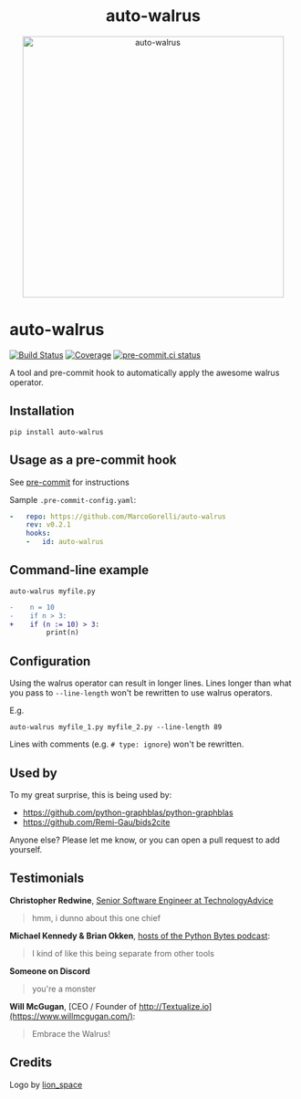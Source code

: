 <h1 align="center">
auto-walrus
</h1>

<p align="center">
<img width="458" alt="auto-walrus" src="https://user-images.githubusercontent.com/33491632/195613331-f7442140-09da-4376-90aa-2ac4aaa242fa.png">
</p>

auto-walrus
===========
[![Build Status](https://github.com/MarcoGorelli/auto-walrus/workflows/tox/badge.svg)](https://github.com/MarcoGorelli/auto-walrus/actions?workflow=tox)
[![Coverage](https://codecov.io/gh/MarcoGorelli/auto-walrus/branch/main/graph/badge.svg)](https://codecov.io/gh/MarcoGorelli/auto-walrus)
[![pre-commit.ci status](https://results.pre-commit.ci/badge/github/MarcoGorelli/auto-walrus/main.svg)](https://results.pre-commit.ci/latest/github/MarcoGorelli/auto-walrus/main)


A tool and pre-commit hook to automatically apply the awesome walrus operator.


## Installation

```console
pip install auto-walrus
```

## Usage as a pre-commit hook

See [pre-commit](https://github.com/pre-commit/pre-commit) for instructions

Sample `.pre-commit-config.yaml`:

```yaml
-   repo: https://github.com/MarcoGorelli/auto-walrus
    rev: v0.2.1
    hooks:
    -   id: auto-walrus
```

## Command-line example

```console
auto-walrus myfile.py
```

```diff
-    n = 10
-    if n > 3:
+    if (n := 10) > 3:
         print(n)
```

## Configuration

Using the walrus operator can result in longer lines. Lines longer than what you
pass to ``--line-length`` won't be rewritten to use walrus operators.

E.g.
```
auto-walrus myfile_1.py myfile_2.py --line-length 89
```

Lines with comments (e.g. `# type: ignore`) won't be rewritten.

## Used by

To my great surprise, this is being used by:

- https://github.com/python-graphblas/python-graphblas
- https://github.com/Remi-Gau/bids2cite

Anyone else? Please let me know, or you can open a pull request to add yourself.

## Testimonials

**Christopher Redwine**, [Senior Software Engineer at TechnologyAdvice](https://github.com/chrisRedwine)

> hmm, i dunno about this one chief

**Michael Kennedy & Brian Okken**, [hosts of the Python Bytes podcast](https://pythonbytes.fm/):

> I kind of like this being separate from other tools

**Someone on Discord**

> you're a monster

**Will McGugan**, [CEO / Founder of http://Textualize.io](https://www.willmcgugan.com/):

> Embrace the Walrus!

## Credits

Logo by [lion_space](https://www.fiverr.com/lion_space)
